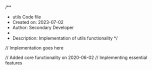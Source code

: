 /**
 * utils Code file
 * Created on: 2023-07-02
 * Author: Secondary Developer
 *
 * Description: Implementation of utils functionality
 */
 
// Implementation goes here


// Added core functionality on 2020-06-02
// Implementing essential features
